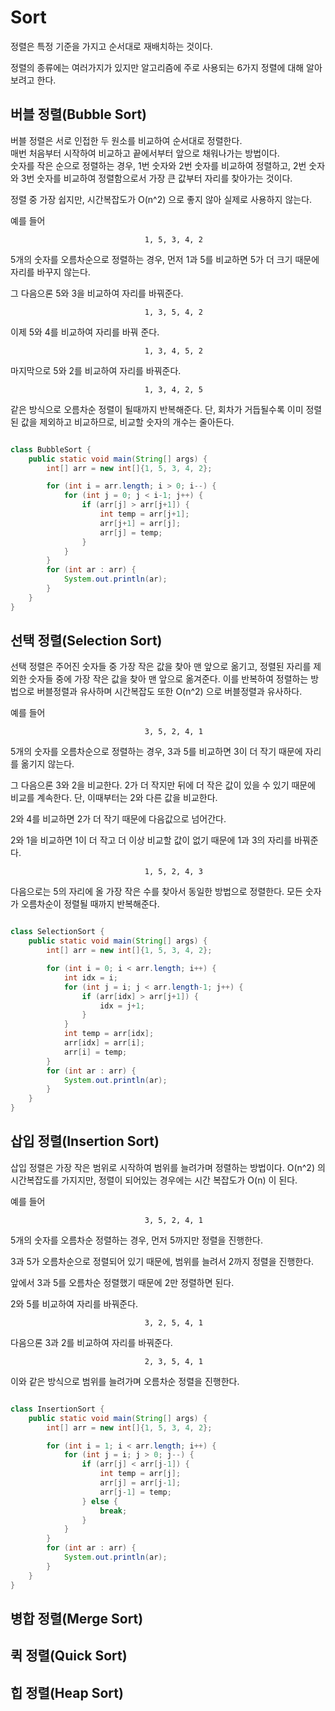 # Sort

정렬은 특정 기준을 가지고 순서대로 재배치하는 것이다.

정렬의 종류에는 여러가지가 있지만 알고리즘에 주로 사용되는 6가지 정렬에 대해 알아보려고 한다.

## 버블 정렬(Bubble Sort)

버블 정렬은 서로 인접한 두 원소를 비교하여 순서대로 정렬한다.<br>
매번 처음부터 시작하여 비교하고 끝에서부터 앞으로 채워나가는 방법이다.<br>
숫자를 작은 순으로 정렬하는 경우, 1번 숫자와 2번 숫자를 비교하여 정렬하고, 
2번 숫자와 3번 숫자를 비교하여 정렬함으로서 가장 큰 값부터 자리를 찾아가는 것이다.

정렬 중 가장 쉽지만, 시간복잡도가 O(n^2) 으로 좋지 않아 실제로 사용하지 않는다.

예를 들어

                                  1, 5, 3, 4, 2 

5개의 숫자를 오름차순으로 정렬하는 경우, 먼저 1과 5를 비교하면 5가 더 크기 때문에 자리를 바꾸지 않는다. 

그 다음으론 5와 3을 비교하여 자리를 바꿔준다.

                                  1, 3, 5, 4, 2

이제 5와 4를 비교하여 자리를 바꿔 준다.

                                  1, 3, 4, 5, 2

마지막으로 5와 2를 비교하여 자리를 바꿔준다.

                                  1, 3, 4, 2, 5

같은 방식으로 오름차순 정렬이 될때까지 반복해준다.
단, 회차가 거듭될수록 이미 정렬된 값을 제외하고 비교하므로, 비교할 숫자의 개수는 줄아든다.

```java

class BubbleSort {
    public static void main(String[] args) {
        int[] arr = new int[]{1, 5, 3, 4, 2};

        for (int i = arr.length; i > 0; i--) {
            for (int j = 0; j < i-1; j++) {
                if (arr[j] > arr[j+1]) {
                    int temp = arr[j+1];
                    arr[j+1] = arr[j];
                    arr[j] = temp;
                }
            }
        }
        for (int ar : arr) {
            System.out.println(ar);
        }
    }
}
```

## 선택 정렬(Selection Sort)

선택 정렬은 주어진 숫자들 중 가장 작은 값을 찾아 맨 앞으로 옮기고, 
정렬된 자리를 제외한 숫자들 중에 가장 작은 값을 찾아 맨 앞으로 옮겨준다. 
이를 반복하여 정렬하는 방법으로 버블정렬과 유사하며 시간복잡도 또한 O(n^2) 으로 버블정렬과 유사하다.

예를 들어

                                  3, 5, 2, 4, 1 

5개의 숫자를 오름차순으로 정렬하는 경우, 3과 5를 비교하면 3이 더 작기 때문에 자리를 옮기지 않는다. 

그 다음으론 3와 2을 비교한다. 2가 더 작지만 뒤에 더 작은 값이 있을 수 있기 때문에 비교를 계속한다.
단, 이때부터는 2와 다른 값을 비교한다.

2와 4를 비교하면 2가 더 작기 때문에 다음값으로 넘어간다.

2와 1을 비교하면 1이 더 작고 더 이상 비교할 값이 없기 때문에 1과 3의 자리를 바꿔준다.

                                  1, 5, 2, 4, 3

다음으로는 5의 자리에 올 가장 작은 수를 찾아서 동일한 방법으로 정렬한다.
모든 숫자가 오름차순이 정렬될 때까지 반복해준다.

```java

class SelectionSort {
    public static void main(String[] args) {
        int[] arr = new int[]{1, 5, 3, 4, 2};

        for (int i = 0; i < arr.length; i++) {
            int idx = i;
            for (int j = i; j < arr.length-1; j++) {
                if (arr[idx] > arr[j+1]) {
                    idx = j+1;
                }
            }
            int temp = arr[idx];
            arr[idx] = arr[i];
            arr[i] = temp;
        }
        for (int ar : arr) {
            System.out.println(ar);
        }
    }
}


```

## 삽입 정렬(Insertion Sort)

삽입 정렬은 가장 작은 범위로 시작하여 범위를 늘려가며 정렬하는 방법이다. 
O(n^2) 의 시간복잡도를 가지지만, 정렬이 되어있는 경우에는 시간 복잡도가 O(n) 이 된다.

예를 들어

                                  3, 5, 2, 4, 1 

5개의 숫자를 오름차순 정렬하는 경우, 먼저 5까지만 정렬을 진행한다.

3과 5가 오름차순으로 정렬되어 있기 때문에, 범위를 늘려서 2까지 정렬을 진행한다.

앞에서 3과 5를 오름차순 정렬했기 때문에 2만 정렬하면 된다. 

2와 5를 비교하여 자리를 바꿔준다.

                                  3, 2, 5, 4, 1

다음으론 3과 2를 비교하여 자리를 바꿔준다.

                                  2, 3, 5, 4, 1

이와 같은 방식으로 범위를 늘려가며 오름차순 정렬을 진행한다.

```java

class InsertionSort {
    public static void main(String[] args) {
        int[] arr = new int[]{1, 5, 3, 4, 2};

        for (int i = 1; i < arr.length; i++) {
            for (int j = i; j > 0; j--) {
                if (arr[j] < arr[j-1]) {
                    int temp = arr[j];
                    arr[j] = arr[j-1];
                    arr[j-1] = temp;
                } else {
                    break;
                }
            }
        }
        for (int ar : arr) {
            System.out.println(ar);
        }
    }
}


```


## 병합 정렬(Merge Sort)

## 퀵 정렬(Quick Sort)

## 힙 정렬(Heap Sort)